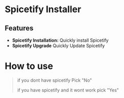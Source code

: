 # Spicetify Installer
## Features
- **Spicetify Installation:** Quickly install Spicetify
- **Spicetify Upgrade** Quickly Update Spicetify      
# How to use 
> if you dont have spicetify Pick "No"
> 
> if you have spicetify and it wont work pick "Yes"
